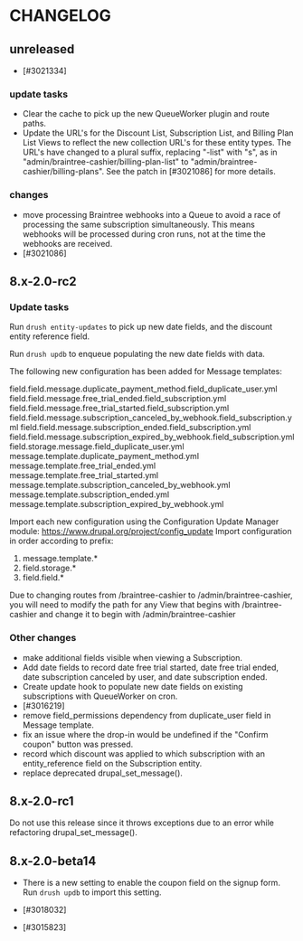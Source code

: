 # CHANGELOG

## unreleased

* [#3021334]

### update tasks
* Clear the cache to pick up the new QueueWorker plugin and route
  paths.
* Update the URL's for the Discount List, Subscription List, and 
  Billing Plan List Views to reflect the new collection URL's for
  these entity types. The URL's have changed to a plural suffix,
  replacing "-list" with "s", as in 
  "admin/braintree-cashier/billing-plan-list" to 
  "admin/braintree-cashier/billing-plans". See the patch in
  [#3021086] for more details.

### changes

* move processing Braintree webhooks into a Queue to avoid a race of 
  processing the same subscription simultaneously. This means webhooks
  will be processed during cron runs, not at the time the webhooks
  are received.
* [#3021086]

## 8.x-2.0-rc2

### Update tasks

Run `drush entity-updates` to pick up new date fields, and the discount
entity reference field.

Run `drush updb` to enqueue populating the new date fields with data.

The following new configuration has been added for Message templates:

field.field.message.duplicate_payment_method.field_duplicate_user.yml
field.field.message.free_trial_ended.field_subscription.yml
field.field.message.free_trial_started.field_subscription.yml
field.field.message.subscription_canceled_by_webhook.field_subscription.yml
field.field.message.subscription_ended.field_subscription.yml
field.field.message.subscription_expired_by_webhook.field_subscription.yml
field.storage.message.field_duplicate_user.yml
message.template.duplicate_payment_method.yml
message.template.free_trial_ended.yml
message.template.free_trial_started.yml
message.template.subscription_canceled_by_webhook.yml
message.template.subscription_ended.yml
message.template.subscription_expired_by_webhook.yml

Import each new configuration using the Configuration Update Manager
module: https://www.drupal.org/project/config_update
Import configuration in order according to prefix:
1) message.template.*
2) field.storage.*
3) field.field.*


Due to changing routes from /braintree-cashier to /admin/braintree-cashier,
you will need to modify the path for any View that begins with 
/braintree-cashier and change it to begin with /admin/braintree-cashier

### Other changes
* make additional fields visible when viewing a Subscription.
* Add date fields to record date free trial started, date free trial ended,
  date subscription canceled by user, and date subscription ended.
* Create update hook to populate new date fields on existing subscriptions
  with QueueWorker on cron.
* [#3016219]
* remove field_permissions dependency from duplicate_user field in Message
  template.
* fix an issue where the drop-in would be undefined if the "Confirm coupon" 
  button was pressed.
* record which discount was applied to which subscription with an 
  entity_reference field on the Subscription entity.
* replace deprecated drupal_set_message().

## 8.x-2.0-rc1

Do not use this release since it throws exceptions due to an error 
while refactoring drupal_set_message().

## 8.x-2.0-beta14

* There is a new setting to enable the coupon field on the signup form.
  Run `drush updb` to import this setting.

* [#3018032]
* [#3015823]
